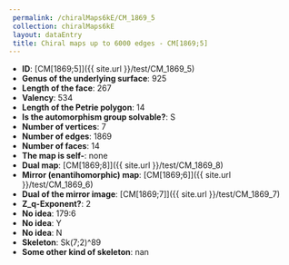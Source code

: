 ```yaml
--- 
 permalink: /chiralMaps6kE/CM_1869_5 
 collection: chiralMaps6kE
 layout: dataEntry
 title: Chiral maps up to 6000 edges - CM[1869;5]
---
```


- **ID**: [CM[1869;5]]({{ site.url }}/test/CM_1869_5)
- **Genus of the underlying surface**: 925
- **Length of the face**: 267
- **Valency**: 534
- **Length of the Petrie polygon**: 14
- **Is the automorphism group solvable?**: S
- **Number of vertices**: 7
- **Number of edges**: 1869
- **Number of faces**: 14
- **The map is self-**: none
- **Dual map**: [CM[1869;8]]({{ site.url }}/test/CM_1869_8)
- **Mirror (enantihomorphic) map**: [CM[1869;6]]({{ site.url }}/test/CM_1869_6)
- **Dual of the mirror image**: [CM[1869;7]]({{ site.url }}/test/CM_1869_7)
- **Z_q-Exponent?**: 2
- **No idea**:  179:6
- **No idea**: Y
- **No idea**: N
- **Skeleton**: Sk(7;2)^89
- **Some other kind of skeleton**: nan
